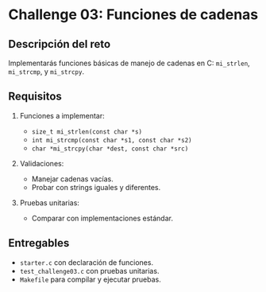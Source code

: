 # Challenge 03: Funciones de cadenas

## Descripción del reto
Implementarás funciones básicas de manejo de cadenas en C: `mi_strlen`, `mi_strcmp`, y `mi_strcpy`.

## Requisitos
1. Funciones a implementar:
   - `size_t mi_strlen(const char *s)`
   - `int mi_strcmp(const char *s1, const char *s2)`
   - `char *mi_strcpy(char *dest, const char *src)`

2. Validaciones:
   - Manejar cadenas vacías.
   - Probar con strings iguales y diferentes.

3. Pruebas unitarias:
   - Comparar con implementaciones estándar.

## Entregables
- `starter.c` con declaración de funciones.
- `test_challenge03.c` con pruebas unitarias.
- `Makefile` para compilar y ejecutar pruebas.
